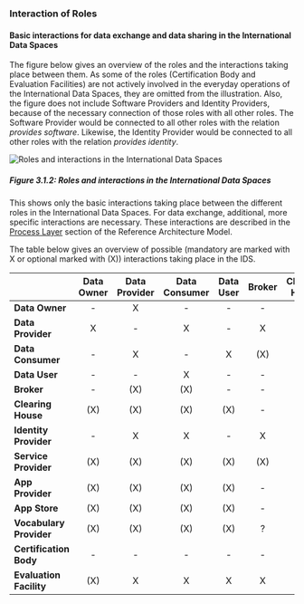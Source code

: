 ### Interaction of Roles ###

#### Basic interactions for data exchange and data sharing in the International Data Spaces ####

The figure below gives an overview of the roles and the interactions taking place between
them. As some of the roles (Certification Body and Evaluation
Facilities) are not actively involved in the everyday operations of the
International Data Spaces, they are omitted from the illustration. Also,
the figure does not include Software Providers and Identity Providers,
because of the necessary connection of those roles with all other roles.
The Software Provider would be connected to all other roles with the
relation _provides software_. Likewise, the Identity Provider
would be connected to all other roles with the relation _provides
identity_.

![ Roles and interactions in the International Data
Spaces](./media/image18.png)
##### Figure 3.1.2: Roles and interactions in the International Data Spaces

This shows only the basic interactions taking place between the different
roles in the International Data Spaces. For data exchange, additional,
more specific interactions are necessary. These interactions are
described in the [Process Layer](../3_4_Process_Layer/3_4_Process_Layer.md) section of the Reference Architecture
Model.

The table below gives an overview of possible (mandatory are marked with X
or optional marked with (X)) interactions taking place in the IDS.

|                          | Data Owner  | Data Provider  | Data Consumer  | Data User  | Broker  | Clearing House  | Identity Provider  | Service Provider  | App Provider  | App Store  | Vocabulary Provider | Certification Body  | Evaluation Facility  |
|------------------------- |:----------: |:-------------: |:-------------: |:---------: |:------: |:--------------: |:-----------------: |:----------------: |:------------: |:---------: |:------------------: |:------------------: |:--------------------: |
| **Data Owner**           |      -      |       X        |       -        |     -      |    -    |       (X)       |         -          |        (X)        |      (X)      |    (X)     |         (X)         |          -          |          (X)          |
| **Data Provider**        |      X      |       -        |       X        |     -      |    X    |       (X)       |         X          |        (X)        |      (X)      |    (X)     |         (X)         |          -          |           X           |
| **Data Consumer**        |      -      |       X        |       -        |     X      |   (X)   |       (X)       |         X          |        (X)        |      (X)      |    (X)     |         (X)         |          -          |           X           |
| **Data User**            |      -      |       -        |       X        |     -      |    -    |       (X)       |         -          |        (X)        |      (X)      |    (X)     |         (X)         |          -          |          (X)          |
| **Broker**               |      -      |      (X)       |      (X)       |     -      |    -    |        -        |         X          |        (X)        |       -       |     -      |          ?          |          -          |           X           |
| **Clearing House**       |     (X)     |      (X)       |      (X)       |    (X)     |    -    |        -        |         X          |        (X)        |      (X)      |    (X)     |         (X)         |          -          |           X           |
| **Identity Provider**    |      -      |       X        |       X        |     -      |    X    |        X        |     Federation     |         -         |     (X)?      |    (X)?    |          -          |          -          |           X           |
| **Service Provider**     |     (X)     |      (X)       |      (X)       |    (X)     |   (X)   |       (X)       |         -          |         -         |      (X)      |    (X)     |         (X)         |          -          |           X           |
| **App Provider**         |     (X)     |      (X)       |      (X)       |    (X)     |    -    |       (X)       |        (X)         |        (X)        |       -       |    (X)     |          -          |          -          |          (X)          |
| **App Store**            |     (X)     |      (X)       |      (X)       |    (X)     |    -    |       (X)       |        (X)         |        (X)        |      (X)      |     -      |         (X)         |          -          |          (X)          |
| **Vocabulary Provider**  |     (X)     |      (X)       |      (X)       |    (X)     |    ?    |       (X)       |        (X)         |        (X)        |      (X)      |    (X)     |          -          |          -          |           X           |
| **Certification Body**   |      -      |       -        |       -        |     -      |    -    |        -        |         -          |         -         |       -       |     -      |          -          |          -          |           X           |
| **Evaluation Facility**  |     (X)     |       X        |       X        |     X      |    X    |        X        |         X          |         X         |      (X)      |     X      |          X          |          X          |           -           |
